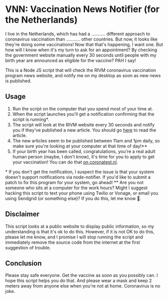 # VNN: Vaccination News Notifier (for the Netherlands)

I live in the Netherlands, which has had a ........... different approach to coronavirus vaccination than ........... other countries. But now, it looks like they're doing some vaccinations! Now that that's happening, I want one. But how will I know when it's my turn to ask for an appointment? By checking the government website manually every 30 seconds until people with my birth year are announced as eligible for the vaccine? PAH I say!

This is a Node JS script that will check the RIVM coronavirus vaccination program news website, and notify me on my desktop as soon as new news is published.

## Usage

1. Run the script on the computer that you spend most of your time at.
2. When the script launches you'll get a notification confirming that the script is running*.
3. The script will look at the RIVM website every 30 seconds and notify you if they've published a new article. You should go [here](https://www.rivm.nl/en/covid-19-vaccination/news) to read the article.
4. The new articles seem to be published between 11am and 1pm daily, so make sure you're looking at your computer at that time of day!**
5. If your birth year has been called, congratulations, you're a real adult human person (maybe, I don't know), it's time for you to apply to get your vaccination! You can do that [on coronatest.nl](https://coronatest.nl/).

\* If you don't get the notification, I suspect the issue is that your system doesn't support notifications via node-notifier. If you'd like to submit a patch to fix this program for your system, go ahead!
\** Are you not someone who sits at a computer for the work hours? Might I suggest hacking this script to text your phone using Twilio or Vonage, or email you using Sendgrid (or something else)? If you do this, let me know 🙂.

## Disclaimer

This script looks at a public website to display public information, so my understanding is that it's ok to do this. However, if it is not OK to do this, please let me know, and I promise I will stop running the script and immediately remove the source code from the internet at the first suggestion of trouble.

## Conclusion

Please stay safe everyone. Get the vaccine as soon as you possibly can. I hope this script helps you do that. And please wear a mask and keep 2 meters away from anyone else when you're not at home. Coronavirus is no joke.
